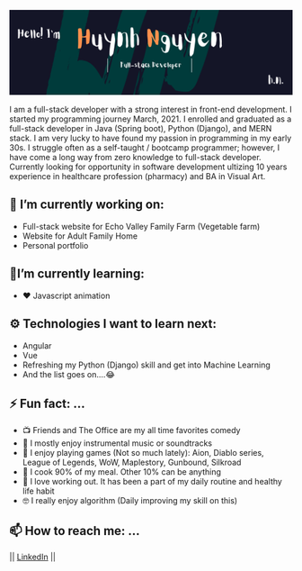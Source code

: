 ![Banner](_banner_.png)


I am a full-stack developer with a strong interest in front-end development. I started my programming journey March, 2021. I enrolled and graduated as a full-stack developer in Java (Spring boot), Python (Django), and MERN stack. I am very lucky to have found my passion in programming in my early 30s. I struggle often as a self-taught / bootcamp programmer; however, I have come a long way from zero knowledge to full-stack developer. Currently looking for opportunity in software development ultizing 10 years experience in healthcare profession (pharmacy) and BA in Visual Art.


 ## 🔭 I’m currently working on:
 - Full-stack website for Echo Valley Family Farm (Vegetable farm)
 - Website for Adult Family Home 
 - Personal portfolio


## 🌱I’m currently learning:
- ❤️ Javascript animation

## ⚙ Technologies I want to learn next:
- Angular
- Vue
- Refreshing my Python (Django) skill and get into Machine Learning
- And the list goes  on....😂


## ⚡ Fun fact: ...
- :tv: Friends and The Office are my all time favorites comedy
- :violin: I mostly enjoy instrumental music or soundtracks
- :grimacing: I enjoy playing games (Not so much lately): Aion, Diablo series, League of Legends, WoW, Maplestory, Gunbound, Silkroad
- :poultry_leg: I cook 90% of my meal. Other 10% can be anything
- :muscle: I love working out. It has been a part of  my daily routine and healthy life habit
- 🤓 I really enjoy algorithm (Daily improving my skill on this)


## 📫 How to reach me: ...
 ||
 [LinkedIn](https://www.linkedin.com/in/huynhtnguyen/ "Huynh's LinkedIn Profile")
 ||
 
<!--
- 🌱 I’m currently learning Python
- 👯 I’m looking to collaborate on React/Python
- 🤔 I’m looking for help with 
- 💬 Ask me about ...
- 📫 How to reach me: ...
- 😄 Pronouns: ...
- ⚡ Fun fact: ...
 -->

